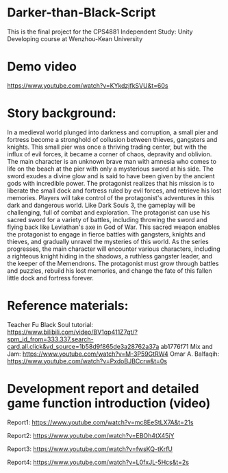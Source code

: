 # Darker-than-Black-Script
This is the final project for the CPS4881 Independent Study: Unity Developing course at Wenzhou-Kean University

# Demo video
https://www.youtube.com/watch?v=KYkdzjfkSVU&t=60s

# Story background:
In a medieval world plunged into darkness and corruption, a small pier and fortress become a stronghold of collusion between thieves, gangsters and knights. This small pier was once a thriving trading center, but with the influx of evil forces, it became a corner of chaos, depravity and oblivion.
The main character is an unknown brave man with amnesia who comes to life on the beach at the pier with only a mysterious sword at his side. The sword exudes a divine glow and is said to have been given by the ancient gods with incredible power. The protagonist realizes that his mission is to liberate the small dock and fortress ruled by evil forces, and retrieve his lost memories.
Players will take control of the protagonist's adventures in this dark and dangerous world. Like Dark Souls 3, the gameplay will be challenging, full of combat and exploration. The protagonist can use his sacred sword for a variety of battles, including throwing the sword and flying back like Leviathan's axe in God of War. This sacred weapon enables the protagonist to engage in fierce battles with gangsters, knights and thieves, and gradually unravel the mysteries of this world.
As the series progresses, the main character will encounter various characters, including a righteous knight hiding in the shadows, a ruthless gangster leader, and the keeper of the Memendrons. The protagonist must grow through battles and puzzles, rebuild his lost memories, and change the fate of this fallen little dock and fortress forever.

# Reference materials:
Teacher Fu Black Soul tutorial:
https://www.bilibili.com/video/BV1qp411Z7qt/?spm_id_from=333.337.search-card.all.click&vd_source=1b58d9f865de3a28762a37a ab1776f71
Mix and Jam:
https://www.youtube.com/watch?v=M-3P59GtRW4
Omar A. Balfaqih:
https://www.youtube.com/watch?v=PxdoBJBCcrw&t=0s

# Development report and detailed game function introduction (video)
Report1: https://www.youtube.com/watch?v=mc8EeStLX7A&t=21s

Report2: https://www.youtube.com/watch?v=EBOh4tX45jY

Report3: https://www.youtube.com/watch?v=fwsKQ-tKrfU

Report4: https://www.youtube.com/watch?v=L0fxJL-5Hcs&t=2s

